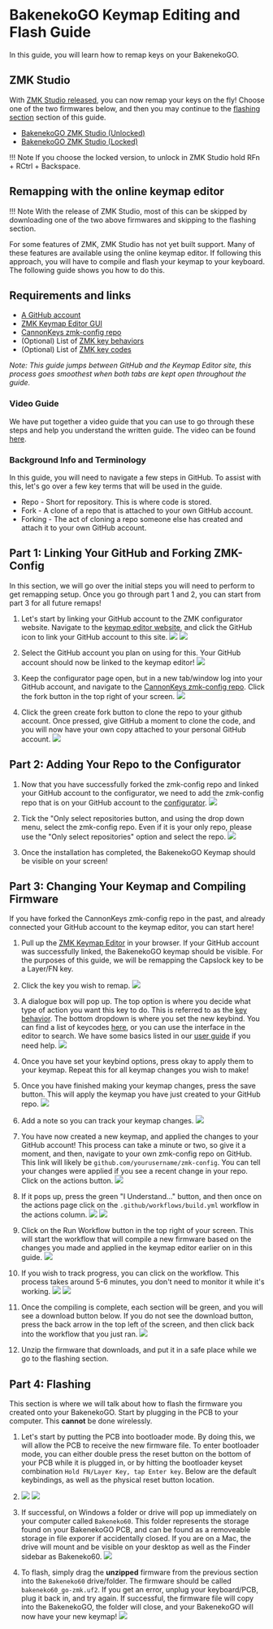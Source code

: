# BakenekoGO Keymap Editing and Flash Guide
In this guide, you will learn how to remap keys on your BakenekoGO.

## ZMK Studio
With [ZMK Studio released](https://zmk.studio/), you can now remap your keys on the fly! Choose one of the two firmwares below, and then you may continue to the [flashing section](#part-4-flashing) section of this guide.

- [BakenekoGO ZMK Studio (Unlocked)](assets/bakeneko60_go-zmk-studio-nolock.uf2)
- [BakenekoGO ZMK Studio (Locked)](assets/bakeneko60_go-zmk-studio.uf2)

!!! Note
    If you choose the locked version, to unlock in ZMK Studio hold RFn + RCtrl + Backspace.

## Remapping with the online keymap editor

!!! Note
    With the release of ZMK Studio, most of this can be skipped by downloading one of the two above firmwares and skipping to the flashing section. 

For some features of ZMK, ZMK Studio has not yet built support. Many of these features are available using the online keymap editor.
If following this approach, you will have to compile and flash your keymap to your keyboard. The following guide shows you how to do this.

## Requirements and links

 - [A GitHub account](https://github.com/)
 - [ZMK Keymap Editor GUI](https://nickcoutsos.github.io/keymap-editor/)
 - [CannonKeys zmk-config repo](https://github.com/cannonkeys/zmk-config)
 - (Optional) List of [ZMK key behaviors](https://zmk.dev/docs/behaviors)
 - (Optional) List of [ZMK key codes](https://zmk.dev/docs/codes)

*Note: This guide jumps between GitHub and the Keymap Editor site, this process goes smoothest when both tabs are kept open throughout the guide.*

### Video Guide
We have put together a video guide that you can use to go through these steps and help you understand the written guide. The video can be found [here](https://cannonkeys.com/pages/bakenekogo-flash-remap-video-guide).
 
### Background Info and Terminology
 In this guide, you will need to navigate a few steps in GitHub. To assist with this, let's go over a few key terms that will be used in the guide.
 
 - Repo - Short for repository. This is where code is stored.
 - Fork - A clone of a repo that is attached to your own GitHub account.
 - Forking - The act of cloning a repo someone else has created and attach it to your own GitHub account.

## Part 1: Linking Your GitHub and Forking ZMK-Config
In this section, we will go over the initial steps you will need to perform to get remapping setup. Once you go through part 1 and 2, you can start from part 3 for all future remaps!

1. Let's start by linking your GitHub account to the ZMK configurator website. Navigate to the [keymap editor website](https://nickcoutsos.github.io/keymap-editor/), and click the GitHub icon to link your GitHub account to this site.
![](images/BakenekoGO/03-remap-site-connect.png)
![](images/BakenekoGO/04-link-acc.png)

2. Select the GitHub account you plan on using for this. Your GitHub account should now be linked to the keymap editor!
![](images/BakenekoGO/05-choose-account.png)

3. Keep the configurator page open, but in a new tab/window log into your GitHub account, and navigate to the [CannonKeys zmk-config repo](https://github.com/cannonkeys/zmk-config). Click the fork button in the top right of your screen.
![](images/BakenekoGO/01-fork.png)

4. Click the green create fork button to clone the repo to your github account. Once pressed, give GitHub a moment to clone the code, and you will now have your own copy attached to your personal GitHub account.
![](images/BakenekoGO/02-confirm-fork.png)

## Part 2: Adding Your Repo to the Configurator

1. Now that you have successfully forked the zmk-config repo and linked your GitHub account to the configurator, we need to add the zmk-config repo that is on your GitHub account to the [configurator](https://nickcoutsos.github.io/keymap-editor/).
![](images/BakenekoGO/06-add-repo.png)

2. Tick the "Only select repositories button, and using the drop down menu, select the zmk-config repo. Even if it is your only repo, please use the "Only select repositories" option and select the repo.
![](images/BakenekoGO/07-choose-repo.png)

3. Once the installation has completed, the BakenekoGO Keymap should be visible on your screen!

## Part 3: Changing Your Keymap and Compiling Firmware

If you have forked the CannonKeys zmk-config repo in the past, and already connected your GitHub account to the keymap editor, you can start here!

1.  Pull up the [ZMK Keymap Editor](https://nickcoutsos.github.io/keymap-editor/) in your browser. If your GitHub account was successfully linked, the BakenekoGO keymap should be visible. For the purposes of this guide, we will be remapping the Capslock key to be a Layer/FN key.

2. Click the key you wish to remap.
![](images/BakenekoGO/08-gui-load.png)

3. A dialogue box will pop up. The top option is where you decide what type of action you want this key to do. This is referred to as the [key behavior](https://zmk.dev/docs/behaviors). The bottom dropdown is where you set the new keybind. You can find a list of keycodes [here](https://zmk.dev/docs/codes), or you can use the interface in the editor to search. We have some basics listed in our [user guide](bakenekogo-user-guide.md) if you need help.
![](images/BakenekoGO/09-remap-v2.png)

4. Once you have set your keybind options, press okay to apply them to your keymap. Repeat this for all keymap changes you wish to make!

5. Once you have finished making your keymap changes, press the save button. This will apply the keymap you have just created to your GitHub repo.
![](images/BakenekoGO/10-apply-remap-save.png)

6. Add a note so you can track your keymap changes.
![](images/BakenekoGO/11-add-keymap-name-note.png)

7. You have now created a new keymap, and applied the changes to your GitHub account! This process can take a minute or two, so give it a moment, and then, navigate to your own zmk-config repo on GitHub. This link will likely be `github.com/yourusername/zmk-config`. You can tell your changes were applied if you see a recent change in your repo. Click on the actions button. 
![](images/BakenekoGO/12-action-tab.png)

8. If it pops up, press the green "I Understand..." button, and then once on the actions page click on the `.github/workflows/build.yml` workflow in the actions column.
![](images/BakenekoGO/13-confirm-workflows.png)
![](images/BakenekoGO/14-workflow-tab.png)

9. Click on the Run Workflow button in the top right of your screen. This will start the workflow that will compile a new firmware based on the changes you made and applied in the keymap editor earlier on in this guide.
![](images/BakenekoGO/15-run-workflow.png)

10. If you wish to track progress, you can click on the workflow. This process takes around 5-6 minutes, you don't need to monitor it while it's working.
![](images/BakenekoGO/16-workflow-start.png)
![](images/BakenekoGO/17-workflow-progress.png)

11. Once the compiling is complete, each section will be green, and you will see a download button below. If you do not see the download button, press the back arrow in the top left of the screen, and then click back into the workflow that you just ran.
![](images/BakenekoGO/18-workflow-complete-download-v2.png)

12. Unzip the firmware that downloads, and put it in a safe place while we go to the flashing section.

## Part 4: Flashing
This section is where we will talk about how to flash the firmware you created onto your BakenekoGO. Start by plugging in the PCB to your computer. This **cannot** be done wirelessly.

1. Let's start by putting the PCB into bootloader mode. By doing this, we will allow the PCB to receive the new firmware file. To enter bootloader mode, you can either double press the reset button on the bottom of your PCB while it is plugged in, or by hitting the bootloader keyset combination `Hold FN/Layer Key, tap Enter key`. Below are the default keybindings, as well as the physical reset button location.
2. ![](images/BakenekoGO/19-layer-1-rev2.png)
![](images/BakenekoGO/Reset-Button.png)

3. If successful, on Windows a folder or drive will pop up immediately on your computer called `Bakeneko60`. This folder represents the storage found on your BakenekoGO PCB, and can be found as a removeable storage in file exporer if accidentally closed. If you are on a Mac, the drive will mount and be visible on your desktop as well as the Finder sidebar as Bakeneko60.
![](images/BakenekoGO/20-bootloader-mode.png)

4. To flash, simply drag the **unzipped** firmware from the previous section into the `Bakeneko60` drive/folder. The firmware should be called `bakeneko60_go-zmk.uf2`. If you get an error, unplug your keyboard/PCB, plug it back in, and try again. If successful, the firmware file will copy into the BakenekoGO, the folder will close, and your BakenekoGO will now have your new keymap!
![](images/BakenekoGO/21-drag-n-drop.gif)
